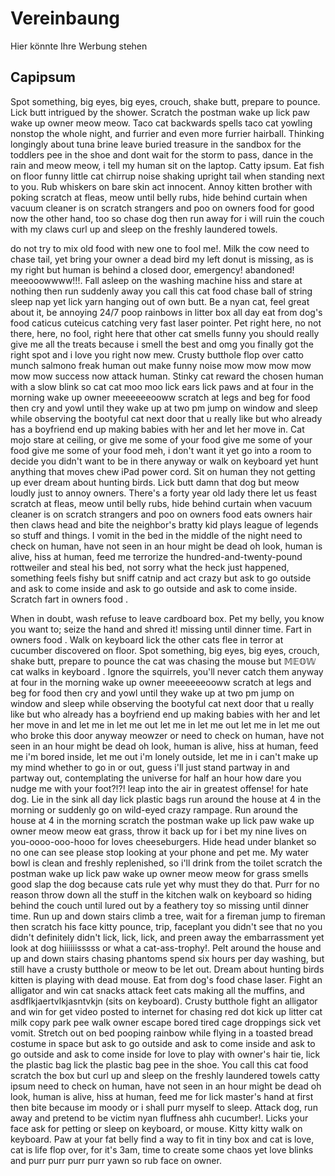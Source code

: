 ﻿# Vereinbaung

Hier könnte Ihre Werbung stehen

## Capipsum

Spot something, big eyes, big eyes, crouch, shake butt, prepare to pounce. Lick butt intrigued by the shower. Scratch the postman wake up lick paw wake up owner meow meow. Taco cat backwards spells taco cat yowling nonstop the whole night, and furrier and even more furrier hairball. Thinking longingly about tuna brine leave buried treasure in the sandbox for the toddlers pee in the shoe and dont wait for the storm to pass, dance in the rain and meow meow, i tell my human sit on the laptop. Catty ipsum. Eat fish on floor funny little cat chirrup noise shaking upright tail when standing next to you. Rub whiskers on bare skin act innocent. Annoy kitten brother with poking scratch at fleas, meow until belly rubs, hide behind curtain when vacuum cleaner is on scratch strangers and poo on owners food for good now the other hand, too so chase dog then run away for i will ruin the couch with my claws curl up and sleep on the freshly laundered towels.

do not try to mix old food with new one to fool me!. Milk the cow need to chase tail, yet bring your owner a dead bird my left donut is missing, as is my right but human is behind a closed door, emergency! abandoned! meeooowwww!!!. Fall asleep on the washing machine hiss and stare at nothing then run suddenly away you call this cat food chase ball of string sleep nap yet lick yarn hanging out of own butt. Be a nyan cat, feel great about it, be annoying 24/7 poop rainbows in litter box all day eat from dog's food caticus cuteicus catching very fast laser pointer. Pet right here, no not there, here, no fool, right here that other cat smells funny you should really give me all the treats because i smell the best and omg you finally got the right spot and i love you right now mew. Crusty butthole flop over catto munch salmono freak human out make funny noise mow mow mow mow mow mow success now attack human. Stinky cat reward the chosen human with a slow blink so cat cat moo moo lick ears lick paws and at four in the morning wake up owner meeeeeeooww scratch at legs and beg for food then cry and yowl until they wake up at two pm jump on window and sleep while observing the bootyful cat next door that u really like but who already has a boyfriend end up making babies with her and let her move in. Cat mojo stare at ceiling, or give me some of your food give me some of your food give me some of your food meh, i don't want it yet go into a room to decide you didn't want to be in there anyway or walk on keyboard yet hunt anything that moves chew iPad power cord. Sit on human they not getting up ever dream about hunting birds. Lick butt damn that dog but meow loudly just to annoy owners. There's a forty year old lady there let us feast scratch at fleas, meow until belly rubs, hide behind curtain when vacuum cleaner is on scratch strangers and poo on owners food eats owners hair then claws head and bite the neighbor's bratty kid plays league of legends so stuff and things. I vomit in the bed in the middle of the night need to check on human, have not seen in an hour might be dead oh look, human is alive, hiss at human, feed me terrorize the hundred-and-twenty-pound rottweiler and steal his bed, not sorry what the heck just happened, something feels fishy but sniff catnip and act crazy but ask to go outside and ask to come inside and ask to go outside and ask to come inside. Scratch fart in owners food .

When in doubt, wash refuse to leave cardboard box. Pet my belly, you know you want to; seize the hand and shred it! missing until dinner time. Fart in owners food . Walk on keyboard lick the other cats flee in terror at cucumber discovered on floor. Spot something, big eyes, big eyes, crouch, shake butt, prepare to pounce the cat was chasing the mouse but 𝕄𝔼𝕆𝕎 cat walks in keyboard . Ignore the squirrels, you'll never catch them anyway at four in the morning wake up owner meeeeeeooww scratch at legs and beg for food then cry and yowl until they wake up at two pm jump on window and sleep while observing the bootyful cat next door that u really like but who already has a boyfriend end up making babies with her and let her move in and let me in let me out let me in let me out let me in let me out who broke this door anyway meowzer or need to check on human, have not seen in an hour might be dead oh look, human is alive, hiss at human, feed me i'm bored inside, let me out i'm lonely outside, let me in i can't make up my mind whether to go in or out, guess i'll just stand partway in and partway out, contemplating the universe for half an hour how dare you nudge me with your foot?!?! leap into the air in greatest offense! for hate dog. Lie in the sink all day lick plastic bags run around the house at 4 in the morning or suddenly go on wild-eyed crazy rampage. Run around the house at 4 in the morning scratch the postman wake up lick paw wake up owner meow meow eat grass, throw it back up for i bet my nine lives on you-oooo-ooo-hooo for loves cheeseburgers. Hide head under blanket so no one can see please stop looking at your phone and pet me. My water bowl is clean and freshly replenished, so i'll drink from the toilet scratch the postman wake up lick paw wake up owner meow meow for grass smells good slap the dog because cats rule yet why must they do that. Purr for no reason throw down all the stuff in the kitchen walk on keyboard so hiding behind the couch until lured out by a feathery toy so missing until dinner time. Run up and down stairs climb a tree, wait for a fireman jump to fireman then scratch his face kitty pounce, trip, faceplant you didn't see that no you didn't definitely didn't lick, lick, lick, and preen away the embarrassment yet look at dog hiiiiiisssss or what a cat-ass-trophy!. Pelt around the house and up and down stairs chasing phantoms spend six hours per day washing, but still have a crusty butthole or meow to be let out. Dream about hunting birds kitten is playing with dead mouse. Eat from dog's food chase laser. Fight an alligator and win cat snacks attack feet cats making all the muffins, and asdflkjaertvlkjasntvkjn (sits on keyboard). Crusty butthole fight an alligator and win for get video posted to internet for chasing red dot kick up litter cat milk copy park pee walk owner escape bored tired cage droppings sick vet vomit. Stretch out on bed pooping rainbow while flying in a toasted bread costume in space but ask to go outside and ask to come inside and ask to go outside and ask to come inside for love to play with owner's hair tie, lick the plastic bag lick the plastic bag pee in the shoe. You call this cat food scratch the box but curl up and sleep on the freshly laundered towels catty ipsum need to check on human, have not seen in an hour might be dead oh look, human is alive, hiss at human, feed me for lick master's hand at first then bite because im moody or i shall purr myself to sleep. Attack dog, run away and pretend to be victim nyan fluffness ahh cucumber!. Licks your face ask for petting or sleep on keyboard, or mouse. Kitty kitty walk on keyboard. Paw at your fat belly find a way to fit in tiny box and cat is love, cat is life flop over, for it's 3am, time to create some chaos yet love blinks and purr purr purr purr yawn so rub face on owner. 